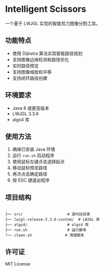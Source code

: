 # Intelligent Scissors

一个基于 LWJGL 实现的智能剪刀图像分割工具。

## 功能特点

- 使用 Dijkstra 算法实现智能路径规划
- 支持图像边缘检测和路径优化
- 实时路径预览
- 支持图像缩放和平移
- 支持闭环路径创建

## 环境要求

- Java 8 或更高版本
- LWJGL 3.3.6
- algs4 库

## 使用方法

1. 确保已安装 Java 环境
2. 运行 `run.sh` 启动程序
3. 使用鼠标左键点击选择起点
4. 移动鼠标预览路径
5. 再次点击确定路径
6. 按 ESC 键退出程序

## 项目结构

```
.
├── src/                    # 源代码目录
├── lwjgl-release-3.3.6-custom/  # LWJGL 库
├── algs4/                  # algs4 库
├── run.sh                  # 运行脚本
└── clean.sh               # 清理脚本
```

## 许可证

MIT License 